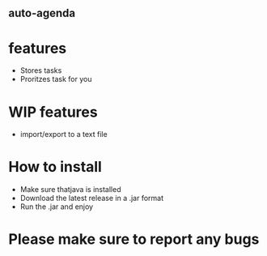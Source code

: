 ## auto-agenda
# features 
- Stores tasks
- Proritzes task for you
# WIP features
- import/export to a text file
# How to install
- Make sure thatjava is installed
- Download the latest release in a .jar format
- Run the .jar and enjoy
# Please make sure to report any bugs
